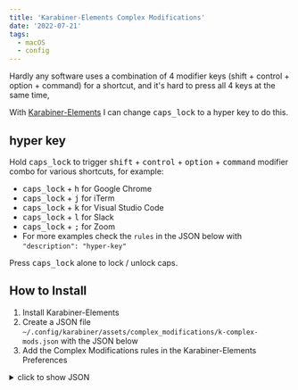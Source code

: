 ```yaml
---
title: 'Karabiner-Elements Complex Modifications'
date: '2022-07-21'
tags:
  - macOS
  - config
---
```


Hardly any software uses a combination of 4 modifier keys (shift + control + option + command) for a shortcut, and it's hard to press all 4 keys at the same time,

With [Karabiner-Elements](https://karabiner-elements.pqrs.org/) I can change <kbd>caps_lock</kbd> to a hyper key to do this.

## hyper key

Hold <kbd>caps_lock</kbd> to trigger <kbd>shift</kbd> + <kbd>control</kbd> + <kbd>option</kbd> + <kbd>command</kbd> modifier combo for various shortcuts, for example:

- <kbd>caps_lock</kbd> + <kbd>h</kbd> for Google Chrome
- <kbd>caps_lock</kbd> + <kbd>j</kbd> for iTerm
- <kbd>caps_lock</kbd> + <kbd>k</kbd> for Visual Studio Code
- <kbd>caps_lock</kbd> + <kbd>l</kbd> for Slack
- <kbd>caps_lock</kbd> + <kbd>;</kbd> for Zoom
- For more examples check the `rules` in the JSON below with `"description": "hyper-key"`

Press <kbd>caps_lock</kbd> alone to lock / unlock caps.

## How to Install

1. Install Karabiner-Elements
2. Create a JSON file `~/.config/karabiner/assets/complex_modifications/k-complex-mods.json` with the JSON below
3. Add the Complex Modifications rules in the Karabiner-Elements Preferences

<details>
<summary>click to show JSON</summary>

```json
{
  "title": "k-complex-mods",
  "rules": [
    {
      "description": "hyper-key",
      "manipulators": [
        {
          "type": "basic",
          "from": {
            "key_code": "caps_lock",
            "modifiers": { "optional": ["any"] }
          },
          "to": [
            {
              "key_code": "left_command",
              "modifiers": ["left_shift", "left_control", "left_option"]
            }
          ],
          "to_if_alone": [{ "key_code": "caps_lock" }]
        },
        {
          "type": "basic",
          "from": {
            "key_code": "h",
            "modifiers": {
              "mandatory": ["shift", "control", "option", "command"]
            }
          },
          "to": [
            {
              "shell_command": "open -a 'Google Chrome'"
            }
          ]
        },
        {
          "type": "basic",
          "from": {
            "key_code": "j",
            "modifiers": {
              "mandatory": ["shift", "control", "option", "command"]
            }
          },
          "to": [
            {
              "shell_command": "open -a 'iTerm'"
            }
          ]
        },
        {
          "type": "basic",
          "from": {
            "key_code": "k",
            "modifiers": {
              "mandatory": ["shift", "control", "option", "command"]
            }
          },
          "to": [
            {
              "shell_command": "open -a 'Visual Studio Code'"
            }
          ]
        },
        {
          "type": "basic",
          "from": {
            "key_code": "l",
            "modifiers": {
              "mandatory": ["shift", "control", "option", "command"]
            }
          },
          "to": [
            {
              "shell_command": "open -a 'Slack'"
            }
          ]
        },
        {
          "type": "basic",
          "from": {
            "key_code": "semicolon",
            "modifiers": {
              "mandatory": ["shift", "control", "option", "command"]
            }
          },
          "to": [
            {
              "shell_command": "open -a 'zoom.us'"
            }
          ]
        },
        {
          "description": "Map cmd+tab to option+tab, to use the Raycast window switcher instead of the macOS application switcher.",
          "type": "basic",
          "from": {
            "key_code": "tab",
            "modifiers": {
              "mandatory": ["command"]
            }
          },
          "to": [
            {
              "key_code": "tab",
              "modifiers": ["left_option"]
            }
          ]
        }
      ]
    }
  ]
}
```

</details>
